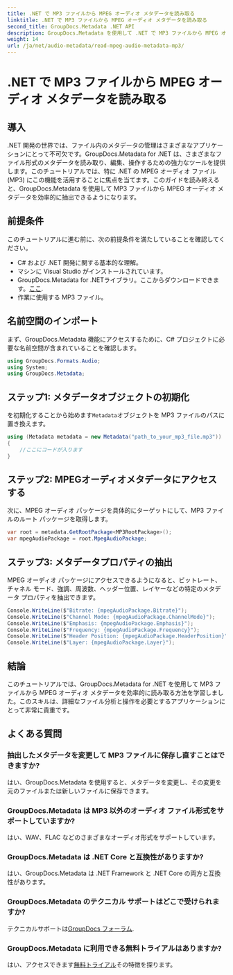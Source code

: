 ```yaml
---
title: .NET で MP3 ファイルから MPEG オーディオ メタデータを読み取る
linktitle: .NET で MP3 ファイルから MPEG オーディオ メタデータを読み取る
second_title: GroupDocs.Metadata .NET API
description: GroupDocs.Metadata を使用して .NET で MP3 ファイルから MPEG オーディオ メタデータを抽出する方法を学習します。ファイル分析機能を強化します。
weight: 14
url: /ja/net/audio-metadata/read-mpeg-audio-metadata-mp3/
---
```


# .NET で MP3 ファイルから MPEG オーディオ メタデータを読み取る

## 導入
.NET 開発の世界では、ファイル内のメタデータの管理はさまざまなアプリケーションにとって不可欠です。GroupDocs.Metadata for .NET は、さまざまなファイル形式のメタデータを読み取り、編集、操作するための強力なツールを提供します。このチュートリアルでは、特に .NET の MPEG オーディオ ファイル (MP3) にこの機能を活用することに焦点を当てます。このガイドを読み終えると、GroupDocs.Metadata を使用して MP3 ファイルから MPEG オーディオ メタデータを効率的に抽出できるようになります。
## 前提条件
このチュートリアルに進む前に、次の前提条件を満たしていることを確認してください。
- C# および .NET 開発に関する基本的な理解。
- マシンに Visual Studio がインストールされています。
-  GroupDocs.Metadata for .NETライブラリ。ここからダウンロードできます。[ここ](https://releases.groupdocs.com/metadata/net/).
- 作業に使用する MP3 ファイル。
## 名前空間のインポート
まず、GroupDocs.Metadata 機能にアクセスするために、C# プロジェクトに必要な名前空間が含まれていることを確認します。
```csharp
using GroupDocs.Formats.Audio;
using System;
using GroupDocs.Metadata;
```
## ステップ1: メタデータオブジェクトの初期化
を初期化することから始めます`Metadata`オブジェクトを MP3 ファイルのパスに置き換えます。
```csharp
using (Metadata metadata = new Metadata("path_to_your_mp3_file.mp3"))
{
    //ここにコードが入ります
}
```
## ステップ2: MPEGオーディオメタデータにアクセスする
次に、MPEG オーディオ パッケージを具体的にターゲットにして、MP3 ファイルのルート パッケージを取得します。
```csharp
var root = metadata.GetRootPackage<MP3RootPackage>();
var mpegAudioPackage = root.MpegAudioPackage;
```
## ステップ3: メタデータプロパティの抽出
MPEG オーディオ パッケージにアクセスできるようになると、ビットレート、チャネル モード、強調、周波数、ヘッダー位置、レイヤーなどの特定のメタデータ プロパティを抽出できます。
```csharp
Console.WriteLine($"Bitrate: {mpegAudioPackage.Bitrate}");
Console.WriteLine($"Channel Mode: {mpegAudioPackage.ChannelMode}");
Console.WriteLine($"Emphasis: {mpegAudioPackage.Emphasis}");
Console.WriteLine($"Frequency: {mpegAudioPackage.Frequency}");
Console.WriteLine($"Header Position: {mpegAudioPackage.HeaderPosition}");
Console.WriteLine($"Layer: {mpegAudioPackage.Layer}");
```
## 結論
このチュートリアルでは、GroupDocs.Metadata for .NET を使用して MP3 ファイルから MPEG オーディオ メタデータを効率的に読み取る方法を学習しました。このスキルは、詳細なファイル分析と操作を必要とするアプリケーションにとって非常に貴重です。

## よくある質問
### 抽出したメタデータを変更して MP3 ファイルに保存し直すことはできますか?
はい、GroupDocs.Metadata を使用すると、メタデータを変更し、その変更を元のファイルまたは新しいファイルに保存できます。
### GroupDocs.Metadata は MP3 以外のオーディオ ファイル形式をサポートしていますか?
はい、WAV、FLAC などのさまざまなオーディオ形式をサポートしています。
### GroupDocs.Metadata は .NET Core と互換性がありますか?
はい、GroupDocs.Metadata は .NET Framework と .NET Core の両方と互換性があります。
### GroupDocs.Metadata のテクニカル サポートはどこで受けられますか?
テクニカルサポートは[GroupDocs フォーラム](https://forum.groupdocs.com/c/metadata/14).
### GroupDocs.Metadata に利用できる無料トライアルはありますか?
はい、アクセスできます[無料トライアル](https://releases.groupdocs.com/)その特徴を探ります。